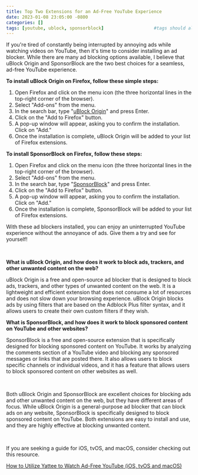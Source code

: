 ```yaml
---
title: Top Two Extensions for an Ad-Free YouTube Experience
date: 2023-01-08 23:05:00 -0800
categories: []
tags: [youtube, ublock, sponsorblock]                   #tags should always be lowercase
---
```


If you're tired of constantly being interrupted by annoying ads while watching videos on YouTube, then it's time to consider installing an ad blocker. While there are many ad blocking options available, I believe that uBlock Origin and SponsorBlock are the two best choices for a seamless, ad-free YouTube experience.

**To install uBlock Origin on Firefox, follow these simple steps:**

1. Open Firefox and click on the menu icon (the three horizontal lines in the top-right corner of the browser).
2. Select "Add-ons" from the menu.
3. In the search bar, type "[uBlock Origin](https://addons.mozilla.org/en-US/firefox/addon/ublock-origin/)" and press Enter.
4. Click on the "Add to Firefox" button.
5. A pop-up window will appear, asking you to confirm the installation. Click on "Add."
6. Once the installation is complete, uBlock Origin will be added to your list of Firefox extensions.

**To install SponsorBlock on Firefox, follow these steps:**

1. Open Firefox and click on the menu icon (the three horizontal lines in the top-right corner of the browser).
2. Select "Add-ons" from the menu.
3. In the search bar, type "[SponsorBlock](https://addons.mozilla.org/en-US/firefox/addon/sponsorblock/)" and press Enter.
4. Click on the "Add to Firefox" button.
5. A pop-up window will appear, asking you to confirm the installation. Click on "Add."
6. Once the installation is complete, SponsorBlock will be added to your list of Firefox extensions.

With these ad blockers installed, you can enjoy an uninterrupted YouTube experience without the annoyance of ads. Give them a try and see for yourself!

<br>

**What is uBlock Origin, and how does it work to block ads, trackers, and other unwanted content on the web?**

uBlock Origin is a free and open-source ad blocker that is designed to block ads, trackers, and other types of unwanted content on the web. It is a lightweight and efficient extension that does not consume a lot of resources and does not slow down your browsing experience. uBlock Origin blocks ads by using filters that are based on the Adblock Plus filter syntax, and it allows users to create their own custom filters if they wish.

**What is SponsorBlock, and how does it work to block sponsored content on YouTube and other websites?**

SponsorBlock is a free and open-source extension that is specifically designed for blocking sponsored content on YouTube. It works by analyzing the comments section of a YouTube video and blocking any sponsored messages or links that are posted there. It also allows users to block specific channels or individual videos, and it has a feature that allows users to block sponsored content on other websites as well.

<br>

Both uBlock Origin and SponsorBlock are excellent choices for blocking ads and other unwanted content on the web, but they have different areas of focus. While uBlock Origin is a general-purpose ad blocker that can block ads on any website, SponsorBlock is specifically designed to block sponsored content on YouTube. Both extensions are easy to install and use, and they are highly effective at blocking unwanted content.

<br>

If you are seeking a guide for iOS, tvOS, and macOS, consider checking out this resource.

[How to Utilize Yattee to Watch Ad-Free YouTube (iOS, tvOS and macOS)](https://gonzoknows.github.io/posts/Yattee/)